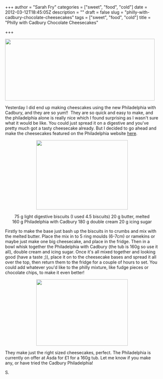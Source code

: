 +++
author = "Sarah Fry"
categories = ["sweet", "food", "cold"]
date = 2012-03-12T18:45:05Z
description = ""
draft = false
slug = "philly-with-cadbury-chocolate-cheesecakes"
tags = ["sweet", "food", "cold"]
title = "Philly with Cadbury Chocolate Cheesecakes"

+++


<a href="http://sweetaspi.co.uk/content/images/2012/03/cheesecakes.jpg"><img class="aligncenter size-full wp-image-573" title="cheesecakes" src="http://sweetaspi.co.uk/content/images/2012/03/cheesecakes.jpg" alt="" width="490" height="203" /></a>

Yesterday I did end up making cheescakes using the new Philadelphia with Cadbury, and they are so yum!!  They are so quick and easy to make, and the philadelphia alone is really nice which I found surprising as I wasn't sure what it would be like. You could just spread it on a digestive and you've pretty much got a tasty cheesecake already. But I decided to go ahead and make the cheesecakes featured on the Philadelphia website <a href="http://www.philadelphia.co.uk/philadelphia3/page?locale=uken1&amp;PagecRef=609&amp;rid=40107&amp;fb_source=message" target="_blank">here</a>.
<p style="text-align: center;"><a href="http://sweetaspi.co.uk/content/images/2012/03/IMGP2545.jpg"><img class="size-medium wp-image-380 aligncenter" title="IMGP2545" src="http://sweetaspi.co.uk/content/images/2012/03/IMGP2545-300x228.jpg" alt="" width="300" height="228" /></a></p>
<p style="text-align: center;"><span style="text-align: center;">75 g light digestive biscuits (I used 4.5 biscuits)</span>
<span style="text-align: center;">20 g butter, melted</span>
<span style="text-align: center;">160 g Philadelphia with Cadbury</span>
<span style="text-align: center;">180 g double cream</span>
<span style="text-align: center;">20 g icing sugar</span></p>
Firstly to make the base just bash up the biscuits in to crumbs and mix with the melted butter. Place the mix in to 5 ring moulds (6-7cm) or ramekins or maybe just make one big cheesecake, and place in the fridge. Then in a bowl whisk together the Philadelphia with Cadbury (the tub is 160g so use it all), double cream and icing sugar. Once it's all mixed together and looking good (have a taste ;)), place it on to the cheesecake bases and spread it all over the top, then return them to the fridge for a couple of hours to set. You could add whatever you'd like to the philly mixture, like fudge pieces or chocolate chips, to make it even better!
<p style="text-align: center;"><a href="http://sweetaspi.co.uk/content/images/2012/03/IMGP2565.jpg"><img class="size-medium wp-image-387 aligncenter" title="IMGP2565" src="http://sweetaspi.co.uk/content/images/2012/03/IMGP2565-300x218.jpg" alt="" width="300" height="218" /></a></p>
They make just the right sized cheesecakes, perfect. The Philadelphia is currently on offer at Asda for £1 for a 160g tub. Let me know if you make any, or have tried the Cadbury Philadelphia!

S.


